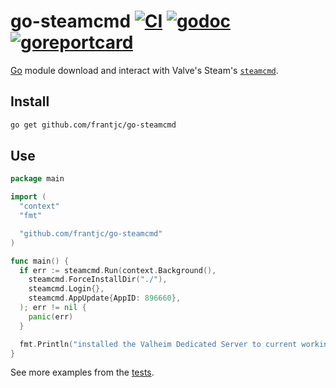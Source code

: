 # go-steamcmd [![CI](https://github.com/frantjc/go-steamcmd/actions/workflows/ci.yml/badge.svg?branch=main&event=push)](https://github.com/frantjc/go-steamcmd/actions) [![godoc](https://pkg.go.dev/badge/github.com/frantjc/go-steamcmd.svg)](https://pkg.go.dev/github.com/frantjc/go-steamcmd) [![goreportcard](https://goreportcard.com/badge/github.com/frantjc/go-steamcmd)](https://goreportcard.com/report/github.com/frantjc/go-steamcmd)

[Go](https://go.dev) module download and interact with Valve's Steam's [`steamcmd`](https://developer.valvesoftware.com/wiki/SteamCMD).

## Install

```sh
go get github.com/frantjc/go-steamcmd
```

## Use

```go
package main

import (
  "context"
  "fmt"

  "github.com/frantjc/go-steamcmd"
)

func main() {
  if err := steamcmd.Run(context.Background(),
    steamcmd.ForceInstallDir("./"),
    steamcmd.Login{},
    steamcmd.AppUpdate{AppID: 896660},
  ); err != nil {
    panic(err)
  }

  fmt.Println("installed the Valheim Dedicated Server to current working directory")
}
```

See more examples from the [tests](steamcmd_test.go).
